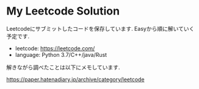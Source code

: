 # My Leetcode Solution

Leetcodeにサブミットしたコードを保存しています.
Easyから順に解いていく予定です.

- leetcode: https://leetcode.com/
- language: Python 3.7/C++/java/Rust

解きながら調べたことは以下にメモしています.

https://paper.hatenadiary.jp/archive/category/leetcode
